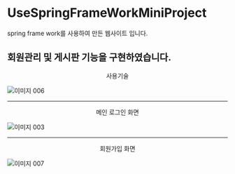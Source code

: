 # UseSpringFrameWorkMiniProject
spring frame work를 사용하여 만든 웹사이트 입니다.

회원관리 및 게시판 기능을 구현하였습니다.
----------
<div style="text-align: center"> 사용기술 </div>

![이미지 006](https://user-images.githubusercontent.com/60869806/85406106-44adfc00-b59c-11ea-8e56-db323aa3cfbc.png)

----------
<div style="text-align: center"> 메인 로그인 화면 </div>

![이미지 003](https://user-images.githubusercontent.com/60869806/85405569-93a76180-b59b-11ea-8436-dcc354fe6f1a.png)

----------
<div style="text-align: center"> 회원가입 화면 </div>

![이미지 007](https://user-images.githubusercontent.com/60869806/85406307-948cc300-b59c-11ea-88bf-54a0f4cc0262.png)
